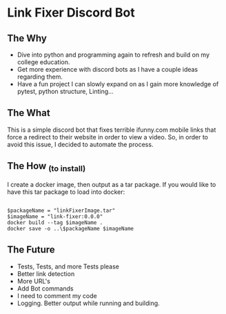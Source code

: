 # Link Fixer Discord Bot

## The Why

- Dive into python and programming again to refresh and build on my college education.
- Get more experience with discord bots as I have a couple ideas regarding them.
- Have a fun project I can slowly expand on as I gain more knowledge of pytest, python structure, Linting...

## The What

This is a simple discord bot that fixes terrible ifunny.com mobile links that force a redirect to their website in order to view a video. So, in order to avoid this issue, I decided to automate the process.

## The How <sub>(to install)</sub>

I create a docker image, then output as a tar package. If you would like to have this tar package to load into docker:

<pre><code>
$packageName = "linkFixerImage.tar"
$imageName = "link-fixer:0.0.0"
docker build --tag $imageName .
docker save -o ..\$packageName $imageName
</code></pre>
## The Future

- Tests, Tests, and more Tests please
- Better link detection
- More URL's
- Add Bot commands
- I need to comment my code
- Logging. Better output while running and building. 